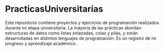 # PracticasUniversitarias
Este repositorio contiene proyectos y ejercicios de programación realizados durante mi etapa universitaria. La mayoría de las prácticas abordan estructuras de datos como listas enlazadas, colas y pilas, y están desarrolladas en distintos lenguajes de programación. Es un registro de mi progreso y aprendizaje académico.
